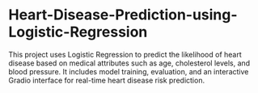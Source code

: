 # Heart-Disease-Prediction-using-Logistic-Regression
This project uses Logistic Regression to predict the likelihood of heart disease based on medical attributes such as age, cholesterol levels, and blood pressure. It includes model training, evaluation, and an interactive Gradio interface for real-time heart disease risk prediction.
